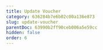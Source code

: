 ```yaml
---
title: Update Voucher
category: 636284b7e6b02c00a136e873
slug: update-voucher
parentDoc: 63990b2ff90ceb006a5e59cc
hidden: false
order: 6
---
```

